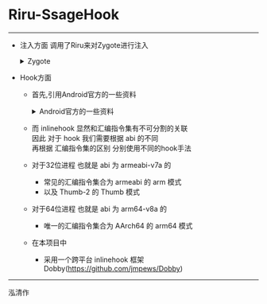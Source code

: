 # Riru-SsageHook
---
- 注入方面
调用了Riru来对Zygote进行注入
    <details>
    <summary>Zygote</summary>

    > 安卓下进程都是从Zygote fork的. <br>
    > 当注入so到Zygote后,之后启动的进程就都会带有这个so. <br>
    > 可以自己注入Zygote进程或者使用Riru这个模块. <br>

    </details>

- Hook方面

  - 首先,引用Android官方的一些资料
    <details>
    <summary>Android官方的一些资料</summary>

    > ---
    > - 使用原生代码时,硬件很重要.NDK 提供各种 ABI 供您选择,可让您确保针对正确的架构和 CPU 进行编译.<br>
    > - 不同的 Android 设备使用不同的 CPU,而不同的 CPU 支持不同的指令集.CPU 与指令集的每种组合都有专属的应用二进制接口 (ABI).<br>
        您可以通过多种方式检查代码中的 CPU 功能,但每种方式都需要做出不同的取舍.<br>
    > ---
    > **支持的 ABI** <br>
    > |ABI|支持的指令集|备注|
    > |----|----|----|
    > |armeabi-v7a|armeabi<br>Thumb-2<br>Thumb-2<br>VFPv3-D16|与 ARMv5/v6 设备不兼容|
    > |arm64-v8a|AArch64|| 
    > |x86|x86 (IA-32)<br>MMX<br>SSE/2/3<br>SSSE3<br>|不支持 MOVBE 或 SSE4|
    > |x86_64|x86-64<br>MMX<br>SSE/2/3<br>SSSE3<br>SSE4.1、4.2<br>POPCNT||
    > ---
    > 有兴趣的请参考[Android官方资料](https://developer.android.com/ndk/guides/arch?hl=zh-cn)
    >
    > ---
    > **ABI：使用预处理器的预定义宏** <br>
    > 通常，在构建时使用 #if defined 及以下各项确定 ABI 最为方便：<br>
    >   - 对于 32 位 ARM，使用 __arm__ <br>
    >   - 对于 64 位 ARM，使用 __aarch64__ <br>
    >   - 对于 32 位 X86，使用 __i386__ <br>
    >   - 对于 64 位 X86，使用 __x86_64__ <br>
    >
    > 请注意：32 位 X86 称为 __i386__，而不是 __x86__，这可能与您预想的有所不同！<br>
    >
    > ---

    </details>

  - 而 inlinehook 显然和汇编指令集有不可分割的关联<br>
  因此 对于 hook 我们需要根据 abi 的不同 <br>
  再根据 汇编指令集的区别 分别使用不同的hook手法 <br>
 
  - 对于32位进程 也就是 abi 为 armeabi-v7a 的
    - 常见的汇编指令集合为 armeabi 的 arm 模式
    - 以及 Thumb-2 的 Thumb 模式

  - 对于64位进程 也就是 abi 为 arm64-v8a 的
    - 唯一的汇编指令集合为 AArch64 的 arm64 模式

  - 在本项目中
    - 采用一个跨平台 inlinehook 框架 Dobby(https://github.com/jmpews/Dobby)


---
泓清作
